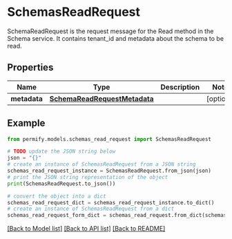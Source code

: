 # SchemasReadRequest

SchemaReadRequest is the request message for the Read method in the Schema service. It contains tenant_id and metadata about the schema to be read.

## Properties

Name | Type | Description | Notes
------------ | ------------- | ------------- | -------------
**metadata** | [**SchemaReadRequestMetadata**](SchemaReadRequestMetadata.md) |  | [optional] 

## Example

```python
from permify.models.schemas_read_request import SchemasReadRequest

# TODO update the JSON string below
json = "{}"
# create an instance of SchemasReadRequest from a JSON string
schemas_read_request_instance = SchemasReadRequest.from_json(json)
# print the JSON string representation of the object
print(SchemasReadRequest.to_json())

# convert the object into a dict
schemas_read_request_dict = schemas_read_request_instance.to_dict()
# create an instance of SchemasReadRequest from a dict
schemas_read_request_form_dict = schemas_read_request.from_dict(schemas_read_request_dict)
```
[[Back to Model list]](../README.md#documentation-for-models) [[Back to API list]](../README.md#documentation-for-api-endpoints) [[Back to README]](../README.md)


